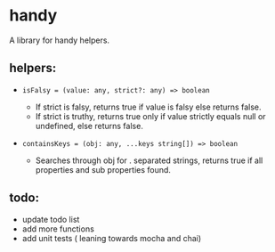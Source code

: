 # handy
A library for handy helpers.

## helpers:
* ```isFalsy = (value: any, strict?: any) => boolean```  
  * If strict is falsy, returns true if value is falsy else returns false. 
  * If strict is truthy, returns true only if value strictly equals null or undefined, else returns false. 

* ```containsKeys = (obj: any, ...keys string[]) => boolean```
  * Searches through obj for . separated strings, returns true if all properties and sub properties found.

## todo:
* update todo list
* add more functions
* add unit tests ( leaning towards mocha and chai)